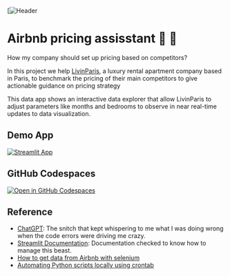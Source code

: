 [![Header](https://static.wixstatic.com/media/67af71_12ed72d6a5e649b2be0f5e848a9ad87f~mv2.png)

# Airbnb pricing assisstant 🏡 🤖

How my company should set up pricing based on competitors? 

In this project we help [LivinParis](livinparis.com), a luxury rental apartment company based in Paris, to benchmark the pricing of their main competitors to give actionable guidance on pricing strategy


This data app shows an interactive data explorer that allow LivinParis to adjust parameters like months and bedrooms to observe in near real-time updates to data visualization.

## Demo App

[![Streamlit App](https://static.streamlit.io/badges/streamlit_badge_black_white.svg)](https://airbnbscraper-4ndj0jofxhh.streamlit.app/)

## GitHub Codespaces

[![Open in GitHub Codespaces](https://github.com/codespaces/badge.svg)](https://codespaces.new/dataprofessor/movies-explorer?quickstart=1)

## Reference

- [ChatGPT](https://chat.openai.com/): The snitch that kept whispering to me what I was doing wrong when the code errors were driving me crazy.
- [Streamlit Documentation](https://docs.streamlit.io/): Documentation checked to know how to manage this beast.
- [How to get data from Airbnb with selenium](https://stackoverflow.com/questions/75163869/how-to-get-data-from-airbnb-with-selenium)
- [Automating Python scripts locally using crontab](https://medium.com/geekculture/automating-python-scripts-locally-using-crontab-2031151b559f)
  
